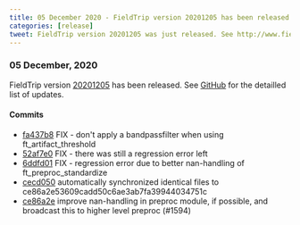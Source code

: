 ```yaml
---
title: 05 December 2020 - FieldTrip version 20201205 has been released
categories: [release]
tweet: FieldTrip version 20201205 was just released. See http://www.fieldtriptoolbox.org/#05-december-2020
---
```


### 05 December, 2020

FieldTrip version [20201205](http://github.com/fieldtrip/fieldtrip/releases/tag/20201205) has been released.
See [GitHub](https://github.com/fieldtrip/fieldtrip/compare/20201203...20201205) for the detailled list of updates.

#### Commits

- [fa437b8](http://github.com/fieldtrip/fieldtrip/commit/fa437b8) FIX - don't apply a bandpassfilter when using ft_artifact_threshold
- [52af7e0](http://github.com/fieldtrip/fieldtrip/commit/52af7e0) FIX - there was still a regression error left
- [6ddfd01](http://github.com/fieldtrip/fieldtrip/commit/6ddfd01) FIX - regression error due to better nan-handling of ft_preproc_standardize
- [cecd050](http://github.com/fieldtrip/fieldtrip/commit/cecd050) automatically synchronized identical files to ce86a2e53609cadd50c6ae3ab7fa39944034751c
- [ce86a2e](http://github.com/fieldtrip/fieldtrip/commit/ce86a2e) improve nan-handling in preproc module, if possible, and broadcast this to higher level preproc (#1594)
